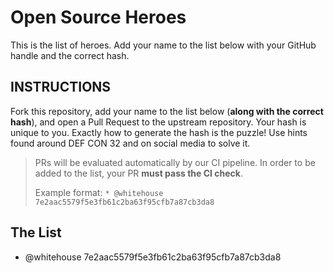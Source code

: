 # Open Source Heroes

This is the list of heroes. Add your name to the list below with your GitHub handle and the correct hash.

## INSTRUCTIONS

Fork this repository, add your name to the list below (**along with the correct hash**), and open a Pull Request to the upstream repository. Your hash is unique to you. Exactly how to generate the hash is the puzzle! Use hints found around DEF CON 32 and on social media to solve it.

> PRs will be evaluated automatically by our CI pipeline. In order to be added to the list, your PR **must pass the CI check**.  
> 
> Example format:
> `* @whitehouse 7e2aac5579f5e3fb61c2ba63f95cfb7a87cb3da8`

## The List

* @whitehouse 7e2aac5579f5e3fb61c2ba63f95cfb7a87cb3da8
